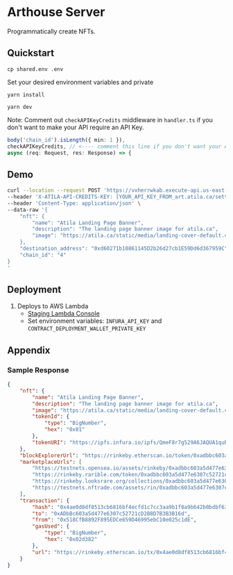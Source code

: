 # Arthouse Server

Programmatically create NFTs.

## Quickstart
`cp shared.env .env`

Set your desired environment variables and private

`yarn install`

`yarn dev`


Note: Comment out `checkAPIKeyCredits` middleware in `handler.ts` if you don't want to make your API require an API Key.

```typescript
body('chain_id').isLength({ min: 1 }),
checkAPIKeyCredits, // <---- comment this line if you don't want your API to require an API key
async (req: Request, res: Response) => {
```

## Demo

```bash
curl --location --request POST 'https://vxherrwkab.execute-api.us-east-1.amazonaws.com/staging/api/v1/nft' \
--header 'X-ATILA-API-CREDITS-KEY: [YOUR_API_KEY_FROM_art.atila.ca/settings]' \
--header 'Content-Type: application/json' \
--data-raw '{
	"nft": {
		"name": "Atila Landing Page Banner",
		"description": "The landing page banner image for atila.ca",
		"image": "https://atila.ca/static/media/landing-cover-default.4fd96d95.png"
	},
	"destination_address": "0xd60271b10861145D2b26d27cb1E59Dd6d367959C",
	"chain_id": "4"
}
'
```

## Deployment
1. Deploys to AWS Lambda
    - [Staging Lambda Console](https://us-east-1.console.aws.amazon.com/lambda/home?region=us-east-1#/functions/arthouse-server-staging-saveNFTAPI)
    - Set environment variables: `INFURA_API_KEY` and `CONTRACT_DEPLOYMENT_WALLET_PRIVATE_KEY`


## Appendix


### Sample Response

```json
{
    "nft": {
        "name": "Atila Landing Page Banner",
        "description": "The landing page banner image for atila.ca",
        "image": "https://atila.ca/static/media/landing-cover-default.4fd96d95.png",
        "tokenId": {
            "type": "BigNumber",
            "hex": "0x01"
        },
        "tokenURI": "https://ipfs.infura.io/ipfs/QmeF8r7g529A6JAQUA1quRYHX2HD1W2RULAyV4G8CQQ1kA"
    },
    "blockExplorerUrl": "https://rinkeby.etherscan.io/token/0xadbbc603a5d477e6307c52721cd2b8d7b3b3b16d?a=1",
    "marketplaceUrls": [
        "https://testnets.opensea.io/assets/rinkeby/0xadbbc603a5d477e6307c52721cd2b8d7b3b3b16d/1",
        "https://rinkeby.rarible.com/token/0xadbbc603a5d477e6307c52721cd2b8d7b3b3b16d:1",
        "https://rinkeby.looksrare.org/collections/0xadbbc603a5d477e6307c52721cd2b8d7b3b3b16d/1",
        "https://testnets.nftrade.com/assets/rin/0xadbbc603a5d477e6307c52721cd2b8d7b3b3b16d/1"
    ],
    "transaction": {
        "hash": "0x4ae0d8df8513cb6816bf4ecfd1c7cc3aa9b1f8a9b642b0bdbf63f5990b138c2d",
        "to": "0xADbBc603a5d477e6307c52721cD2B8D7B3B3B16d",
        "from": "0x518CfB8892F895EDCe659D46995ebC10e025c1dE",
        "gasUsed": {
            "type": "BigNumber",
            "hex": "0x02d382"
        },
        "url": "https://rinkeby.etherscan.io/tx/0x4ae0d8df8513cb6816bf4ecfd1c7cc3aa9b1f8a9b642b0bdbf63f5990b138c2d"
    }
}
```
